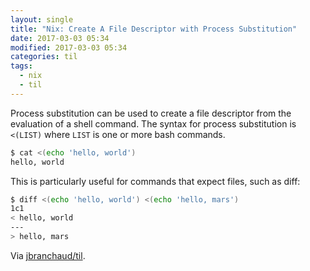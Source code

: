 ```yaml
---
layout: single
title: "Nix: Create A File Descriptor with Process Substitution"
date: 2017-03-03 05:34
modified: 2017-03-03 05:34
categories: til
tags:
  - nix
  - til
---
```


Process substitution can be used to create a file descriptor from the
evaluation of a shell command. The syntax for process substitution is
`<(LIST)` where `LIST` is one or more bash commands.

```bash
$ cat <(echo 'hello, world')
hello, world
```

This is particularly useful for commands that expect files, such as diff:

```bash
$ diff <(echo 'hello, world') <(echo 'hello, mars')
1c1
< hello, world
---
> hello, mars
```

Via [jbranchaud/til](https://github.com/jbranchaud/til).
